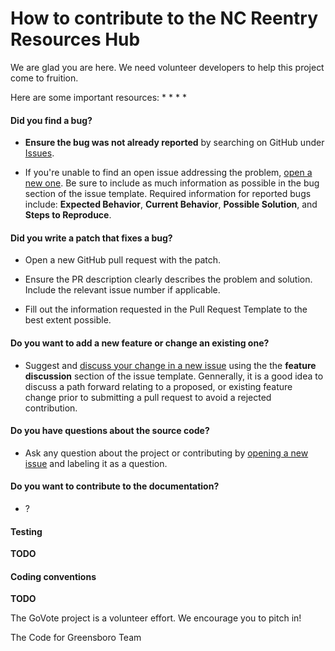 # How to contribute to the NC Reentry Resources Hub

We are glad you are here. We need volunteer developers to help this project come to fruition.

Here are some important resources:
*
*
*
*

#### **Did you find a bug?**

* **Ensure the bug was not already reported** by searching on GitHub under [Issues](https://github.com/CodeForNC/reentry-resources-hub/issues).

* If you're unable to find an open issue addressing the problem, [open a new one](https://github.com/CodeForNC/reentry-resources-hub/issues/new). Be sure to include as much information as possible in the bug section of the issue template. Required information for reported bugs include: **Expected Behavior**, **Current Behavior**, **Possible Solution**, and **Steps to Reproduce**.

#### **Did you write a patch that fixes a bug?**

* Open a new GitHub pull request with the patch.

* Ensure the PR description clearly describes the problem and solution. Include the relevant issue number if applicable.

* Fill out the information requested in the Pull Request Template to the best extent possible.

#### **Do you want to add a new feature or change an existing one?**

* Suggest and [discuss your change in a new issue](https://github.com/CodeForNC/reentry-resources-hub/issues/new) using the the **feature discussion** section of the issue template. Gennerally, it is a good idea to discuss a path forward relating to a proposed, or existing feature change prior to submitting a pull request to avoid a rejected contribution.

#### **Do you have questions about the source code?**

* Ask any question about the project or contributing by [opening a new issue](https://github.com/CodeForNC/reentry-resources-hub/issues/new) and labeling it as a question.

#### **Do you want to contribute to the documentation?**

* ?

#### Testing

**TODO**

#### Coding conventions

**TODO**


The GoVote project is a volunteer effort. We encourage you to pitch in!

The Code for Greensboro Team
